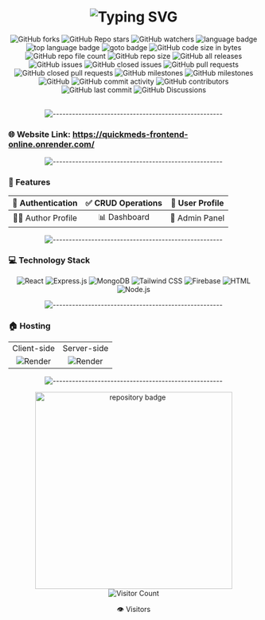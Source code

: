 <h1 align="center">
  <img src="https://readme-typing-svg.herokuapp.com?font=Fira+Code&weight=600&size=30&pause=1000&color=61DAFB&center=true&vCenter=true&random=false&width=435&lines=QuickMeds;Inventory+Management;Full-stack+Solution" alt="Typing SVG" />
</h1>

<!-- repository summary badges start -->
<div align="center">
    <img alt="GitHub forks" src="https://img.shields.io/github/forks/STRINGLABITSOLUTIONS/inventory-management-system?style=social">
    <img alt="GitHub Repo stars" src="https://img.shields.io/github/stars/STRINGLABITSOLUTIONS/inventory-management-system?style=social">
    <img alt="GitHub watchers" src="https://img.shields.io/github/watchers/STRINGLABITSOLUTIONS/inventory-management-system?style=social">
    <img alt="language badge" src="https://img.shields.io/github/languages/count/STRINGLABITSOLUTIONS/inventory-management-system"/>
    <img alt="top language badge" src="https://img.shields.io/github/languages/top/STRINGLABITSOLUTIONS/inventory-management-system">
    <img alt="goto badge" src="https://img.shields.io/github/search/STRINGLABITSOLUTIONS/inventory-management-system/goto">
    <img alt="GitHub code size in bytes" src="https://img.shields.io/github/languages/code-size/STRINGLABITSOLUTIONS/inventory-management-system">
    <img alt="GitHub repo file count" src="https://img.shields.io/github/directory-file-count/STRINGLABITSOLUTIONS/inventory-management-system">
    <img alt="GitHub repo size" src="https://img.shields.io/github/repo-size/STRINGLABITSOLUTIONS/inventory-management-system">
    <img alt="GitHub all releases" src="https://img.shields.io/github/downloads/STRINGLABITSOLUTIONS/inventory-management-system/total">
    <img alt="GitHub issues" src="https://img.shields.io/github/issues-raw/STRINGLABITSOLUTIONS/inventory-management-system">
    <img alt="GitHub closed issues" src="https://img.shields.io/github/issues-closed-raw/STRINGLABITSOLUTIONS/inventory-management-system">
    <img alt="GitHub pull requests" src="https://img.shields.io/github/issues-pr-raw/STRINGLABITSOLUTIONS/inventory-management-system">
    <img alt="GitHub closed pull requests" src="https://img.shields.io/github/issues-pr-closed-raw/STRINGLABITSOLUTIONS/inventory-management-system">
    <img alt="GitHub milestones" src="https://img.shields.io/github/milestones/open/STRINGLABITSOLUTIONS/inventory-management-system">
    <img alt="GitHub milestones" src="https://img.shields.io/github/milestones/closed/STRINGLABITSOLUTIONS/inventory-management-system">
    <img alt="GitHub" src="https://img.shields.io/github/license/STRINGLABITSOLUTIONS/inventory-management-system">
    <img alt="GitHub commit activity" src="https://img.shields.io/github/commit-activity/w/STRINGLABITSOLUTIONS/inventory-management-system">
    <img alt="GitHub contributors" src="https://img.shields.io/github/contributors/STRINGLABITSOLUTIONS/inventory-management-system">
    <img alt="GitHub last commit" src="https://img.shields.io/github/last-commit/STRINGLABITSOLUTIONS/inventory-management-system">
    <img alt="GitHub Discussions" src="https://img.shields.io/github/discussions/STRINGLABITSOLUTIONS/inventory-management-system">
</div>
<!-- repository summary badges end -->

<br>

<p align="center">
  <img src="https://raw.githubusercontent.com/andreasbm/readme/master/assets/lines/rainbow.png" alt="-----------------------------------------------------" />
</p>

### 🌐 Website Link: https://quickmeds-frontend-online.onrender.com/

<p align="center">
  <img src="https://raw.githubusercontent.com/andreasbm/readme/master/assets/lines/rainbow.png" alt="-----------------------------------------------------" />
</p>

### 🚀 Features

<div align="center">

| 🔐 Authentication | ✅ CRUD Operations | 👤 User Profile |
|:----------------:|:------------------:|:---------------:|
| 👨‍💼 Author Profile | 📊 Dashboard | 👑 Admin Panel |

</div>

<p align="center">
  <img src="https://raw.githubusercontent.com/andreasbm/readme/master/assets/lines/rainbow.png" alt="-----------------------------------------------------" />
</p>

### 💻 Technology Stack

<div align="center">
  <img src="https://img.shields.io/badge/React-61DAFB?style=for-the-badge&logo=react&logoColor=black" alt="React" />
  <img src="https://img.shields.io/badge/Express-000000?style=for-the-badge&logo=express&logoColor=white" alt="Express.js" />
  <img src="https://img.shields.io/badge/MongoDB-47A248?style=for-the-badge&logo=mongodb&logoColor=white" alt="MongoDB" />
  <img src="https://img.shields.io/badge/Tailwind_CSS-38B2AC?style=for-the-badge&logo=tailwind-css&logoColor=white" alt="Tailwind CSS" />
  <img src="https://img.shields.io/badge/Firebase-FFCA28?style=for-the-badge&logo=firebase&logoColor=black" alt="Firebase" />
  <img src="https://img.shields.io/badge/HTML5-E34F26?style=for-the-badge&logo=html5&logoColor=white" alt="HTML" />
  <img src="https://img.shields.io/badge/Node.js-339933?style=for-the-badge&logo=nodedotjs&logoColor=white" alt="Node.js" />
</div>

<p align="center">
  <img src="https://raw.githubusercontent.com/andreasbm/readme/master/assets/lines/rainbow.png" alt="-----------------------------------------------------" />
</p>

### 🏠 Hosting

<div align="center">
  <table>
    <tr>
      <td align="center">Client-side</td>
      <td align="center">Server-side</td>
    </tr>
    <tr>
      <td align="center">
        <img src="https://img.shields.io/badge/Render-46E3B7?style=for-the-badge&logo=render&logoColor=white" alt="Render" />
      </td>
      <td align="center">
        <img src="https://img.shields.io/badge/Render-46E3B7?style=for-the-badge&logo=render&logoColor=white" alt="Render" />
      </td>
    </tr>
  </table>
</div>

<p align="center">
  <img src="https://raw.githubusercontent.com/andreasbm/readme/master/assets/lines/rainbow.png" alt="-----------------------------------------------------" />
</p>

<div align="center">
    <a href="https://github.com/STRINGLABITSOLUTIONS/inventory-management-system">
        <img width="396" src="https://github-readme-stats-mu-jet.vercel.app/api/pin/?username=STRINGLABITSOLUTIONS&repo=inventory-management-system&theme=react&bg_color=0D1117&border_color=61dafb&hide_border=false" alt="repository badge" />
    </a>
</div>

<div align="center">
  <img src="https://profile-counter.glitch.me/inventory-management-system/count.svg" alt="Visitor Count" />
  <p>👁️ Visitors</p>
</div>